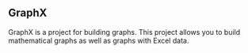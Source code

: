 ## GraphX
GraphX is a project for building graphs. 
This project allows you to build mathematical graphs as well as graphs with Excel data. 
## 
